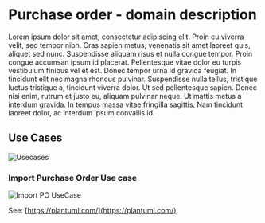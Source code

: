 # Purchase order - domain description

Lorem ipsum dolor sit amet, consectetur adipiscing elit. Proin eu viverra velit, sed tempor nibh. Cras sapien metus, venenatis sit amet laoreet quis, aliquet sed nunc. Suspendisse aliquam risus et nulla congue tempor. Proin congue accumsan ipsum id placerat. Pellentesque vitae dolor eu turpis vestibulum finibus vel et est. Donec tempor urna id gravida feugiat. In tincidunt elit nec magna rhoncus pulvinar. Suspendisse nulla tellus, tristique luctus tristique a, tincidunt viverra dolor. Ut sed pellentesque sapien. Donec nisi enim, rutrum et justo eu, aliquam pulvinar neque. Ut mattis metus a interdum gravida. In tempus massa vitae fringilla sagittis. Nam tincidunt laoreet dolor, ac interdum ipsum convallis id. 

## Use Cases

![Usecases](http://www.plantuml.com/plantuml/proxy?cache=no&src=https://raw.githubusercontent.com/karbonfw/purchaseorderdoc/master/diagrams/usecases.puml)

### Import Purchase Order Use case

![Import PO UseCase](http://www.plantuml.com/plantuml/proxy?cache=no&src=https://raw.githubusercontent.com/karbonfw/purchaseorderdoc/master/diagrams/importPO_UseCase.puml)


See: [https://plantuml.com/](https://plantuml.com/).

